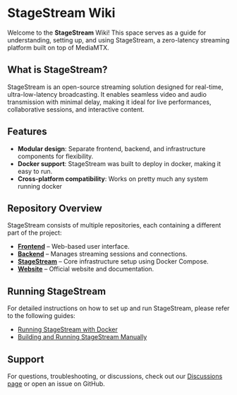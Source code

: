 # StageStream Wiki

Welcome to the **StageStream** Wiki! This space serves as a guide for understanding, setting up, and using StageStream, a zero-latency streaming platform built on top of MediaMTX.

## What is StageStream?
StageStream is an open-source streaming solution designed for real-time, ultra-low-latency broadcasting. It enables seamless video and audio transmission with minimal delay, making it ideal for live performances, collaborative sessions, and interactive content.

## Features
- **Modular design**: Separate frontend, backend, and infrastructure components for flexibility.
- **Docker support**: StageStream was built to deploy in docker, making it easy to run.
- **Cross-platform compatibility**: Works on pretty much any system running docker

## Repository Overview
StageStream consists of multiple repositories, each containing a different part of the project:
- [**Frontend**](https://github.com/StageStream/Frontend) – Web-based user interface.
- [**Backend**](https://github.com/StageStream/Backend) – Manages streaming sessions and connections.
- [**StageStream**](https://github.com/StageStream/StageStream) – Core infrastructure setup using Docker Compose.
- [**Website**](https://github.com/StageStream/Website) – Official website and documentation.

## Running StageStream
For detailed instructions on how to set up and run StageStream, please refer to the following guides:
- [Running StageStream with Docker](https://github.com/StageStream/StageStream/wiki/Running-with-Docker)
- [Building and Running StageStream Manually](https://github.com/StageStream/StageStream/wiki/Building-StageStream)

## Support
For questions, troubleshooting, or discussions, check out our [Discussions page](https://github.com/StageStream/StageStream/discussions) or open an issue on GitHub.

